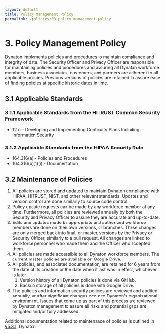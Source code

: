 ```yaml
---
layout: default
title: Policy Management Policy
permalink: /policies/03-policy_management_policy
---
```


# 3. Policy Management Policy

Dynaton implements policies and procedures to maintain compliance and integrity of data. The Security Officer and Privacy Officer are responsible for maintaining policies and procedures and assuring all Dynaton workforce members, business associates, customers, and partners are adherent to all applicable policies. Previous versions of policies are retained to assure ease of finding policies at specific historic dates in time.

## 3.1 Applicable Standards

### 3.1.1 Applicable Standards from the HITRUST Common Security Framework

- 12.c - Developing and Implementing Continuity Plans Including Information Security

### 3.1.2 Applicable Standards from the HIPAA Security Rule

- 164.316(a) - Policies and Procedures
- 164.316(b)(1)(i) - Documentation

## 3.2 Maintenance of Policies

1. All policies are stored and updated to maintain Dynaton compliance with HIPAA, HITRUST, NIST, and other relevant standards. Updates and version control are done similarly to source code control.
2. Policy update requests can be made by any workforce member at any time. Furthermore, all policies are reviewed annually by both the Security and Privacy Officer to assure they are accurate and up-to-date.
3. Edits and updates made by appropriate and authorized workforce members are done on their own versions, or branches. These changes are only merged back into final, or master, versions by the Privacy or Security Officer, similarly to a pull request. All changes are linked to workforce personnel who made them and the Officer who accepted them.
4. All policies are made accessible to all Dynaton workforce members. The current master policies are available on Google Drive..
5. All policies, and associated documentation, are retained for 6 years from the date of its creation or the date when it last was in effect, whichever is later
   1. Version history of all Dynaton policies is done via GitHub.
   2. Backup storage of all policies is done with Google Drive.
6. The policies and information security policies are reviewed and audited annually, or after significant changes occur to Dynaton's organizational environment. Issues that come up as part of this process are reviewed by Dynaton management to assure all risks and potential gaps are mitigated and/or fully addressed.

Additional documentation related to maintenance of policies is outlined in [§5.3.1](#5.3-security-officer).
Dynaton
